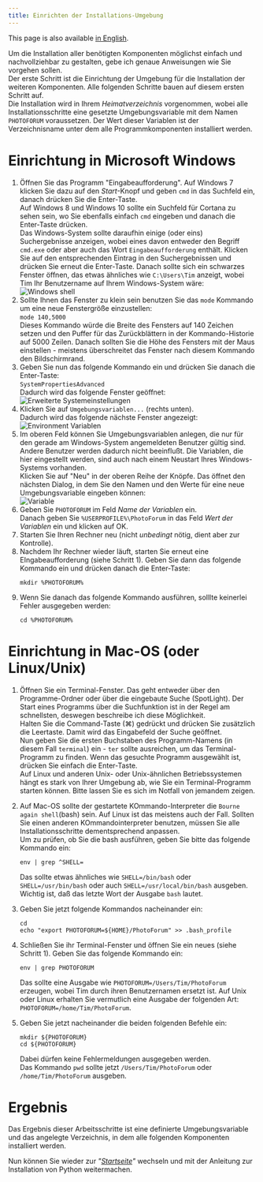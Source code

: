 ```yaml
---
title: Einrichten der Installations-Umgebung
---
```


This page is also available [in English](./envsetup).

Um die Installation aller benötigten Komponenten möglichst einfach und nachvollziehbar
zu gestalten, gebe ich genaue Anweisungen wie Sie vorgehen sollen.   
Der erste Schritt ist die Einrichtung der Umgebung für die Installation der weiteren
Komponenten. Alle folgenden Schritte bauen auf diesem ersten Schritt auf.  
Die Installation wird in Ihrem _Heimatverzeichnis_ vorgenommen, wobei alle
Installationsschritte eine gesetzte Umgebungsvariable mit dem Namen `PHOTOFORUM`
voraussetzen. Der Wert dieser Variablen ist der Verzeichnisname unter dem alle 
Programmkomponenten installiert werden.

# Einrichtung in Microsoft Windows

1. Öffnen Sie das Programm "Eingabeaufforderung".  Auf Windows 7 klicken Sie dazu auf den
   *Start*-Knopf und geben `cmd` in das Suchfeld ein, danach drücken Sie die Enter-Taste.  
   Auf Windows 8 und Windows 10 sollte ein Suchfeld für Cortana zu sehen sein, wo Sie
   ebenfalls einfach `cmd` eingeben und danach die Enter-Taste drücken.   
   Das Windows-System sollte daraufhin einige (oder eins) Suchergebnisse anzeigen, wobei
   eines davon entweder den Begriff `cmd.exe` oder aber auch das Wort `Eingabeaufforderung`
   enthält.  Klicken Sie auf den entsprechenden Eintrag in den Suchergebnissen und drücken
   Sie erneut die Enter-Taste. Danach sollte sich ein schwarzes Fenster öffnen, das etwas
   ähnliches wie `C:\Users\Tim` anzeigt, wobei Tim Ihr Benutzername auf Ihrem Windows-System
   wäre:   
   ![Windows shell](../img/Cmd_in_Windows_8.png)
2. Sollte Ihnen das Fenster zu klein sein benutzen Sie das `mode` Kommando um eine neue
   Fenstergröße einzustellen:   
   `mode 140,5000`   
   Dieses Kommando würde die Breite des Fensters auf 140 Zeichen setzen und den Puffer für
   das Zurückblättern in der Kommando-Historie auf 5000 Zeilen. Danach sollten Sie die Höhe des
   Fensters mit der Maus einstellen - meistens überschreitet das Fenster nach diesem Kommando
   den Bildschirmrand.
3. Geben Sie nun das folgende Kommando ein und drücken Sie danach die Enter-Taste:  
   `SystemPropertiesAdvanced`  
   Dadurch wird das folgende Fenster geöffnet:   
   ![Erweiterte Systemeinstellungen](../img/SystemPropertiesAdvanced_de.jpg)
4. Klicken Sie auf `Umgebungsvariablen...` (rechts unten).  
   Dadurch wird das folgende nächste Fenster angezeigt:   
   ![Environment Variablen](../img/winpath_de.jpg)
5. Im oberen Feld können Sie Umgebungsvariablen anlegen, die nur für den gerade am
   Windows-System angemeldeten Benutzer gültig sind. Andere Benutzer werden dadurch nicht
   beeinflußt. Die Variablen, die hier eingestellt werden, sind auch nach einem Neustart
   Ihres Windows-Systems vorhanden.   
   Klicken Sie auf "Neu" in der oberen Reihe der Knöpfe. Das öffnet den nächsten Dialog,
   in dem Sie den Namen und den Werte für eine neue Umgebungsvariable eingeben können:   
   ![Variable](../img/variable_de.jpg)
6. Geben Sie `PHOTOFORUM` im Feld _Name der Variablen_ ein.  
   Danach geben Sie `%USERPROFILE%\PhotoForum` in das Feld _Wert der Variablen_ ein und
   klicken auf OK.
7. Starten Sie Ihren Rechner neu (nicht _unbedingt_ nötig, dient aber zur Kontrolle).
8. Nachdem Ihr Rechner wieder läuft, starten Sie erneut eine EIngabeaufforderung (siehe
   Schritt 1). Geben Sie dann das folgende Kommando ein und drücken danach die Enter-Taste:   
   ```Batchfile
   mkdir %PHOTOFORUM%
   ```
9. Wenn Sie danach das folgende Kommando ausführen, solllte keinerlei Fehler ausgegeben werden:  
   ```Batchfile
   cd %PHOTOFORUM%
   ```

# Einrichtung in Mac-OS (oder Linux/Unix)

1. Öffnen Sie ein Terminal-Fenster. Das geht entweder über den Programme-Ordner oder über die
   eingebaute Suche (SpotLight). Der Start eines Programms über die Suchfunktion ist in der
   Regel am schnellsten, deswegen beschreibe ich diese Möglichkeit.   
   Halten Sie die Command-Taste (⌘) gedrückt und drücken Sie zusätzlich die Leertaste. Damit
   wird das Eingabefeld der Suche geöffnet.   
   Nun geben Sie die ersten Buchstaben des Programm-Namens (in diesem Fall `terminal`) ein -
   `ter` sollte ausreichen, um das Terminal-Programm zu finden. Wenn das gesuchte Programm
   ausgewählt ist, drücken Sie einfach die Enter-Taste.   
   Auf Linux und anderen Unix- oder Unix-ähnlichen Betriebssystemen hängt es stark von Ihrer
   Umgebung ab, wie Sie ein Terminal-Programm starten können. Bitte lassen Sie es sich im Notfall
   von jemandem zeigen.
   
2. Auf Mac-OS  sollte der gestartete KOmmando-Interpreter die `Bourne again shell`(bash) sein.
   Auf Linux ist das meistens auch der Fall. Sollten Sie einen anderen KOmmandointerpreter benutzen,
   müssen Sie alle Installationsschritte dementsprechend anpassen.   
   Um zu prüfen, ob Sie die bash ausführen, geben Sie bitte das folgende Kommando ein:  
   ```Shell
   env | grep ^SHELL=
   ```
   Das sollte etwas ähnliches wie `SHELL=/bin/bash`  oder `SHELL=/usr/bin/bash`  oder auch
   `SHELL=/usr/local/bin/bash` ausgeben. Wichtig ist, daß das letzte Wort der Ausgabe
   `bash` lautet.  
   
3. Geben Sie jetzt folgende Kommandos nacheinander ein:  
    ```Shell
    cd
    echo "export PHOTOFORUM=${HOME}/PhotoForum" >> .bash_profile
    ```   
    
4. Schließen Sie ihr Terminal-Fenster und öffnen Sie ein neues (siehe Schritt 1). Geben Sie
   das folgende Kommando ein:   
   ```Shell
   env | grep PHOTOFORUM
   ```
   Das sollte eine Ausgabe wie `PHOTOFORUM=/Users/Tim/PhotoForum` erzeugen, wobei Tim durch
   ihren Benutzernamen ersetzt ist. Auf Unix oder Linux erhalten Sie vermutlich eine Ausgabe
   der folgenden Art: `PHOTOFORUM=/home/Tim/PhotoForum`.   
   
5. Geben Sie jetzt nacheinander die beiden folgenden Befehle ein:  
   ```Shell
   mkdir ${PHOTOFORUM}
   cd ${PHOTOFORUM}
   ```
   Dabei dürfen keine Fehlermeldungen ausgegeben werden.   
   Das Kommando `pwd` sollte jetzt `/Users/Tim/PhotoForum` oder
   `/home/Tim/PhotoForum` ausgeben.


# Ergebnis

Das Ergebnis dieser Arbeitsschritte ist eine definierte Umgebungsvariable und das
angelegte Verzeichnis, in dem alle folgenden Komponenten installiert werden.

Nun können Sie wieder zur _"[Startseite](../index_de)"_ wechseln und mit der Anleitung
zur Installation von Python weitermachen.
